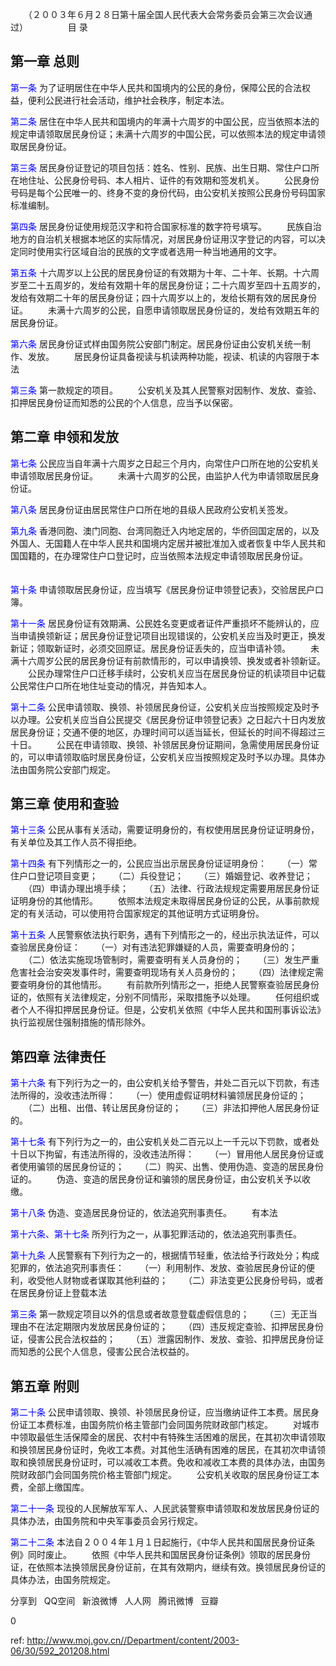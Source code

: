 
　　（２００３年６月２８日第十届全国人民代表大会常务委员会第三次会议通过） 　　 
　　目 录 　　 
　　

## 第一章 总则

<a style="color:blue" name="第一条">第一条</a>   为了证明居住在中华人民共和国境内的公民的身份，保障公民的合法权益，便利公民进行社会活动，维护社会秩序，制定本法。 
　　

<a style="color:blue" name="第二条">第二条</a>   居住在中华人民共和国境内的年满十六周岁的中国公民，应当依照本法的规定申请领取居民身份证；未满十六周岁的中国公民，可以依照本法的规定申请领取居民身份证。 
　　

<a style="color:blue" name="第三条">第三条</a>   居民身份证登记的项目包括：姓名、性别、民族、出生日期、常住户口所在地住址、公民身份号码、本人相片、证件的有效期和签发机关。 
　　公民身份号码是每个公民唯一的、终身不变的身份代码，由公安机关按照公民身份号码国家标准编制。 
　　

<a style="color:blue" name="第四条">第四条</a>   居民身份证使用规范汉字和符合国家标准的数字符号填写。 
　　民族自治地方的自治机关根据本地区的实际情况，对居民身份证用汉字登记的内容，可以决定同时使用实行区域自治的民族的文字或者选用一种当地通用的文字。 
　　

<a style="color:blue" name="第五条">第五条</a>   十六周岁以上公民的居民身份证的有效期为十年、二十年、长期。十六周岁至二十五周岁的，发给有效期十年的居民身份证；二十六周岁至四十五周岁的，发给有效期二十年的居民身份证；四十六周岁以上的，发给长期有效的居民身份证。 
　　未满十六周岁的公民，自愿申请领取居民身份证的，发给有效期五年的居民身份证。 
　　

<a style="color:blue" name="第六条">第六条</a>   居民身份证式样由国务院公安部门制定。居民身份证由公安机关统一制作、发放。 
　　居民身份证具备视读与机读两种功能，视读、机读的内容限于本法

<a style="color:blue" name="第三条">第三条</a>  第一款规定的项目。 
　　公安机关及其人民警察对因制作、发放、查验、扣押居民身份证而知悉的公民的个人信息，应当予以保密。 
　　

## 第二章 申领和发放

<a style="color:blue" name="第七条">第七条</a>   公民应当自年满十六周岁之日起三个月内，向常住户口所在地的公安机关申请领取居民身份证。 
　　未满十六周岁的公民，由监护人代为申请领取居民身份证。 
　　

<a style="color:blue" name="第八条">第八条</a>   居民身份证由居民常住户口所在地的县级人民政府公安机关签发。 
　　

<a style="color:blue" name="第九条">第九条</a>   香港同胞、澳门同胞、台湾同胞迁入内地定居的，华侨回国定居的，以及外国人、无国籍人在中华人民共和国境内定居并被批准加入或者恢复中华人民共和国国籍的，在办理常住户口登记时，应当依照本法规定申请领取居民身份证。 
　　

<a style="color:blue" name="第十条">第十条</a>   申请领取居民身份证，应当填写《居民身份证申领登记表》，交验居民户口簿。 
　　

<a style="color:blue" name="第十一条">第十一条</a>   居民身份证有效期满、公民姓名变更或者证件严重损坏不能辨认的，应当申请换领新证；居民身份证登记项目出现错误的，公安机关应当及时更正，换发新证；领取新证时，必须交回原证。居民身份证丢失的，应当申请补领。 
　　未满十六周岁公民的居民身份证有前款情形的，可以申请换领、换发或者补领新证。 
　　公民办理常住户口迁移手续时，公安机关应当在居民身份证的机读项目中记载公民常住户口所在地住址变动的情况，并告知本人。 
　　

<a style="color:blue" name="第十二条">第十二条</a>   公民申请领取、换领、补领居民身份证，公安机关应当按照规定及时予以办理。公安机关应当自公民提交《居民身份证申领登记表》之日起六十日内发放居民身份证；交通不便的地区，办理时间可以适当延长，但延长的时间不得超过三十日。 
　　公民在申请领取、换领、补领居民身份证期间，急需使用居民身份证的，可以申请领取临时居民身份证，公安机关应当按照规定及时予以办理。具体办法由国务院公安部门规定。 
　　

## 第三章 使用和查验

<a style="color:blue" name="第十三条">第十三条</a>   公民从事有关活动，需要证明身份的，有权使用居民身份证证明身份，有关单位及其工作人员不得拒绝。 
　　

<a style="color:blue" name="第十四条">第十四条</a>   有下列情形之一的，公民应当出示居民身份证证明身份： 
　　（一）常住户口登记项目变更； 
　　（二）兵役登记； 
　　（三）婚姻登记、收养登记； 
　　（四）申请办理出境手续； 
　　（五）法律、行政法规规定需要用居民身份证证明身份的其他情形。 
　　依照本法规定未取得居民身份证的公民，从事前款规定的有关活动，可以使用符合国家规定的其他证明方式证明身份。 
　　

<a style="color:blue" name="第十五条">第十五条</a>   人民警察依法执行职务，遇有下列情形之一的，经出示执法证件，可以查验居民身份证： 
　　（一）对有违法犯罪嫌疑的人员，需要查明身份的； 
　　（二）依法实施现场管制时，需要查明有关人员身份的； 
　　（三）发生严重危害社会治安突发事件时，需要查明现场有关人员身份的； 
　　（四）法律规定需要查明身份的其他情形。 
　　有前款所列情形之一，拒绝人民警察查验居民身份证的，依照有关法律规定，分别不同情形，采取措施予以处理。 
　　任何组织或者个人不得扣押居民身份证。但是，公安机关依照《中华人民共和国刑事诉讼法》执行监视居住强制措施的情形除外。 
　　

## 第四章 法律责任

<a style="color:blue" name="第十六条">第十六条</a>   有下列行为之一的，由公安机关给予警告，并处二百元以下罚款，有违法所得的，没收违法所得： 
　　（一）使用虚假证明材料骗领居民身份证的； 
　　（二）出租、出借、转让居民身份证的； 
　　（三）非法扣押他人居民身份证的。 
　　

<a style="color:blue" name="第十七条">第十七条</a>   有下列行为之一的，由公安机关处二百元以上一千元以下罚款，或者处十日以下拘留，有违法所得的，没收违法所得： 
　　（一）冒用他人居民身份证或者使用骗领的居民身份证的； 
　　（二）购买、出售、使用伪造、变造的居民身份证的。 
　　伪造、变造的居民身份证和骗领的居民身份证，由公安机关予以收缴。 
　　

<a style="color:blue" name="第十八条">第十八条</a>   伪造、变造居民身份证的，依法追究刑事责任。 
　　有本法

<a style="color:blue" name="第十六条、第十七条">第十六条、第十七条</a>  所列行为之一，从事犯罪活动的，依法追究刑事责任。 
　　

<a style="color:blue" name="第十九条">第十九条</a>   人民警察有下列行为之一的，根据情节轻重，依法给予行政处分；构成犯罪的，依法追究刑事责任： 
　　（一）利用制作、发放、查验居民身份证的便利，收受他人财物或者谋取其他利益的； 
　　（二）非法变更公民身份号码，或者在居民身份证上登载本法

<a style="color:blue" name="第三条">第三条</a>  第一款规定项目以外的信息或者故意登载虚假信息的； 
　　（三）无正当理由不在法定期限内发放居民身份证的； 
　　（四）违反规定查验、扣押居民身份证，侵害公民合法权益的； 
　　（五）泄露因制作、发放、查验、扣押居民身份证而知悉的公民个人信息，侵害公民合法权益的。 
　　

## 第五章 附则

<a style="color:blue" name="第二十条">第二十条</a>   公民申请领取、换领、补领居民身份证，应当缴纳证件工本费。居民身份证工本费标准，由国务院价格主管部门会同国务院财政部门核定。 
　　对城市中领取最低生活保障金的居民、农村中有特殊生活困难的居民，在其初次申请领取和换领居民身份证时，免收工本费。对其他生活确有困难的居民，在其初次申请领取和换领居民身份证时，可以减收工本费。免收和减收工本费的具体办法，由国务院财政部门会同国务院价格主管部门规定。 
　　公安机关收取的居民身份证工本费，全部上缴国库。 
　　

<a style="color:blue" name="第二十一条">第二十一条</a>   现役的人民解放军军人、人民武装警察申请领取和发放居民身份证的具体办法，由国务院和中央军事委员会另行规定。 
　　

<a style="color:blue" name="第二十二条">第二十二条</a>   本法自２００４年１月１日起施行，《中华人民共和国居民身份证条例》同时废止。 
　　依照《中华人民共和国居民身份证条例》领取的居民身份证，在依照本法换领居民身份证前，在其有效期内，继续有效。换领居民身份证的具体办法，由国务院规定。 


分享到  
       QQ空间  
       新浪微博  
       人人网  
       腾讯微博  
       豆瓣  
       
0






 ref: <http://www.moj.gov.cn//Department/content/2003-06/30/592_201208.html>